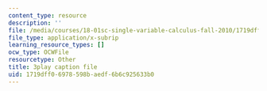 ```yaml
---
content_type: resource
description: ''
file: /media/courses/18-01sc-single-variable-calculus-fall-2010/1719dff06978598baedf6b6c925633b0_PNTnmH6jsRI.vtt
file_type: application/x-subrip
learning_resource_types: []
ocw_type: OCWFile
resourcetype: Other
title: 3play caption file
uid: 1719dff0-6978-598b-aedf-6b6c925633b0
---
```


